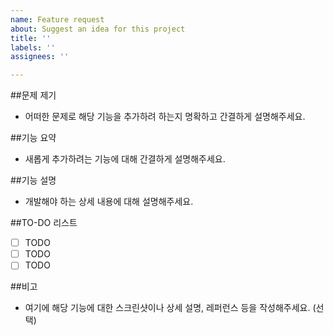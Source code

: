 ```yaml
---
name: Feature request
about: Suggest an idea for this project
title: ''
labels: ''
assignees: ''

---
```


##문제 제기
- 어떠한 문제로 해당 기능을 추가하려 하는지 명확하고 간결하게 설명해주세요.

##기능 요약
- 새롭게 추가하려는 기능에 대해 간결하게 설명해주세요.

##기능 설명
- 개발해야 하는 상세 내용에 대해 설명해주세요.

##TO-DO 리스트
- [ ] TODO
- [ ] TODO
- [ ] TODO

##비고
- 여기에 해당 기능에 대한 스크린샷이나 상세 설명, 레퍼런스 등을 작성해주세요. (선택)
